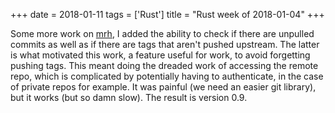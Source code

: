 +++
date = 2018-01-11
tags = ['Rust']
title = "Rust week of 2018-01-04"
+++

Some more work on [mrh], I added the ability to check if there are
unpulled commits as well as if there are tags that aren\'t pushed
upstream. The latter is what motivated this work, a feature useful for
work, to avoid forgetting pushing tags. This meant doing the dreaded
work of accessing the remote repo, which is complicated by potentially
having to authenticate, in the case of private repos for example. It was
painful (we need an easier git library), but it works (but so damn
slow). The result is version 0.9.

  [mrh]: https://crates.io/crates/mrh

